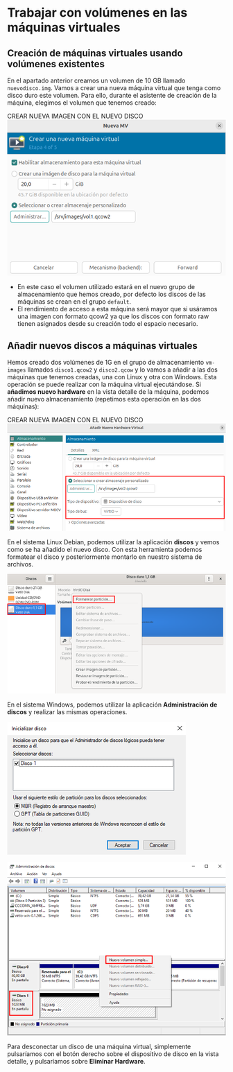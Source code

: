 # Trabajar con volúmenes en las máquinas virtuales

## Creación de máquinas virtuales usando volúmenes existentes

En el apartado anterior creamos un volumen de 10 GB llamado `nuevodisco.img`. Vamos a crear una nueva máquina virtual que tenga como disco duro este volumen. Para ello, durante el asistente de creación de la máquina, elegimos el volumen que tenemos creado:

CREAR NUEVA IMAGEN CON EL NUEVO DISCO
![volumen](img/volumen3.png)

* En este caso el volumen utilizado estará en el nuevo grupo de almacenamiento que hemos creado, por defecto los discos de las máquinas se crean en el grupo `default`.
* El rendimiento de acceso a esta máquina será mayor que si usáramos una imagen con formato qcow2 ya que los discos con formato raw tienen asignados desde su creación todo el espacio necesario.

## Añadir nuevos discos a máquinas virtuales

Hemos creado dos volúmenes de 1G en el grupo de almacenamiento `vm-images` llamados `disco1.qcow2` y `disco2.qcow` y lo vamos a añadir a las dos máquinas que tenemos creadas, una con Linux y otra con Windows. Esta operación se puede realizar con la máquina virtual ejecutándose. Si **añadimos nuevo hardware** en la vista detalle de la máquina, podemos añadir nuevo almacenamiento (repetimos esta operación en las dos máquinas):

CREAR NUEVA IMAGEN CON EL NUEVO DISCO
![volumen](img/volumen4.png)

En el sistema Linux Debian, podemos utilizar la aplicación **discos** y vemos como se ha añadido el nuevo disco. Con esta herramienta podemos formatear el disco y posteriormente montarlo en nuestro sistema de archivos.

![volumen](img/volumen5.png)

En el sistema Windows, podemos utilizar la aplicación **Administración de discos** y realizar las mismas operaciones.

![volumen](img/volumen6.png)

![volumen](img/volumen7.png)


Para desconectar un disco de una máquina virtual, simplemente pulsaríamos con el botón derecho sobre el dispositivo de disco en la vista detalle, y pulsaríamos sobre **Eliminar Hardware**.

